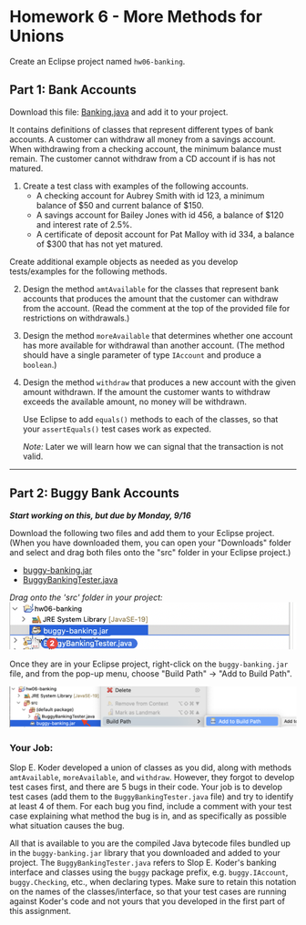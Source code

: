 # Homework 6 - More Methods for Unions

Create an Eclipse project named `hw06-banking`.

## Part 1: Bank Accounts

Download this file: [Banking.java](Banking.java) and add it to your project.

 It contains definitions of classes that represent different types of bank accounts. A customer can withdraw all money from a savings account. When withdrawing from a checking account, the minimum balance must remain. The customer cannot withdraw from a CD account if is has not matured.


1. Create a test class with examples of the following accounts.
    - A checking account for Aubrey Smith with id 123, a minimum balance of $50 and current balance of $150.
    - A savings account for Bailey Jones with id 456, a balance of $120 and interest rate of 2.5%.
    - A certificate of deposit account for Pat Malloy with id 334, a balance of $300 that has not yet matured.

Create additional example objects as needed as you develop tests/examples for the following methods.

2. Design the method `amtAvailable` for the classes that represent bank accounts that produces the amount that the customer can withdraw from the account. (Read the comment at the top of the provided file for restrictions on withdrawals.)

3. Design the method `moreAvailable` that determines whether one account has more available for withdrawal than another account. (The method should have a single parameter of type `IAccount` and produce a `boolean`.)

4. Design the method `withdraw` that produces a new account with the given amount withdrawn. If the amount the customer wants to withdraw exceeds the available amount, no money will be withdrawn.

    Use Eclipse to add `equals()` methods to each of the classes, so that your `assertEquals()` test cases work as expected.

    *Note:* Later we will learn how we can signal that the transaction is not valid.

---

## Part 2: Buggy Bank Accounts

***Start working on this, but due by Monday, 9/16***

Download the following two files and add them to your Eclipse project. (When you have downloaded them, you can open your "Downloads" folder and select and drag both files onto the "src" folder in your Eclipse project.)

- [buggy-banking.jar](./buggy-banking.jar)
- [BuggyBankingTester.java](./BuggyBankingTester.java)

*Drag onto the 'src' folder in your project:*
![drag to 'src'](./drag-src.png)

Once they are in your Eclipse project, right-click on the `buggy-banking.jar` file, and from the pop-up menu, choose "Build Path" -> "Add to Build Path". 

![add to build path](./add-to-build.png)

### Your Job:

Slop E. Koder developed a union of classes as you did, along with methods `amtAvailable`, `moreAvailable`, and `withdraw`. However, they forgot to develop test cases first, and there are 5 bugs in their code. Your job is to develop test cases (add them to the `BuggyBankingTester.java` file) and try to identify at least 4 of them. For each bug you find, include a comment with your test case explaining what method the bug is in, and as specifically as possible what situation causes the bug.  

All that is available to you are the compiled Java bytecode files bundled up in the `buggy-banking.jar` library that you downloaded and added to your project. The  `BuggyBankingTester.java` refers to Slop E. Koder's banking interface and classes using the `buggy` package prefix, e.g. `buggy.IAccount`, `buggy.Checking`, etc., when declaring types. Make sure to retain this notation on the names of the classes/interface, so that your test cases are running against Koder's code and not yours that you developed in the first part of this assignment.




